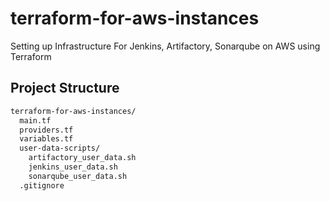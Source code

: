 # terraform-for-aws-instances
Setting up Infrastructure For Jenkins, Artifactory, Sonarqube on AWS using Terraform

## Project Structure
```markdown
terraform-for-aws-instances/
  main.tf
  providers.tf
  variables.tf
  user-data-scripts/
    artifactory_user_data.sh
    jenkins_user_data.sh
    sonarqube_user_data.sh
  .gitignore
```
